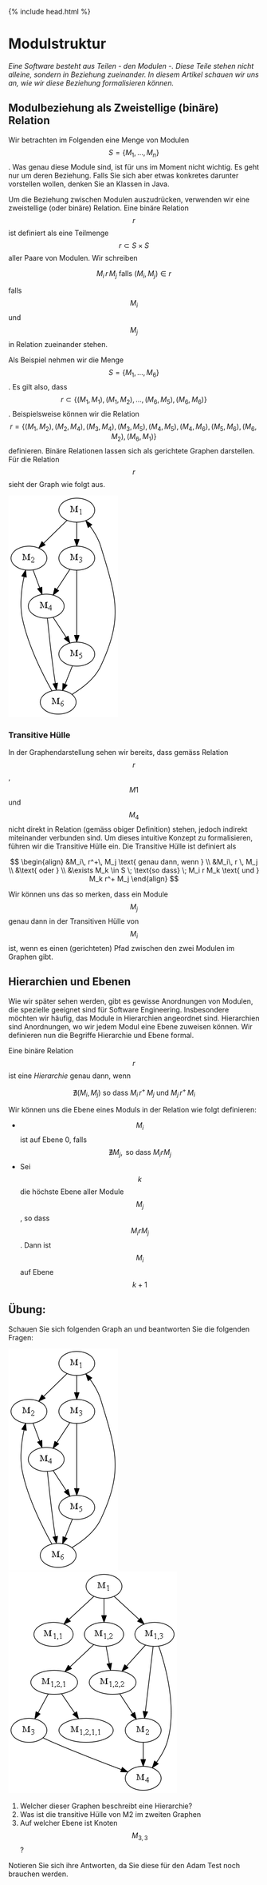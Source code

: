 {% include head.html %}

# Modulstruktur

*Eine Software besteht aus Teilen - den Modulen -. Diese Teile stehen nicht alleine, 
sondern in Beziehung zueinander. In diesem Artikel schauen wir uns an, wie wir 
diese Beziehung formalisieren können.*

## Modulbeziehung als Zweistellige (binäre) Relation 

Wir betrachten im Folgenden eine Menge von Modulen $$S = \{ M_1, \ldots, M_n \}$$. Was genau diese Module sind, ist für uns im Moment nicht wichtig. Es geht nur um 
deren Beziehung. Falls Sie sich aber etwas konkretes darunter vorstellen wollen, denken Sie an Klassen in Java. 

Um die Beziehung zwischen Modulen auszudrücken, verwenden wir eine zweistellige (oder binäre) Relation. Eine binäre Relation $$r$$ ist definiert als 
eine Teilmenge $$ r \subset S \times S $$ aller Paare von Modulen. Wir schreiben 

$$
    M_i\, r\, M_j \text{ falls } (M_i, M_j) \in r
$$

falls $$M_i$$ und $$M_j$$ in Relation zueinander stehen. 

Als Beispiel nehmen wir die Menge $$S = \{M_1, \ldots, M_6\}$$. Es gilt also, dass
$$r \subset \{(M_1, M_1), (M_1, M_2), \ldots, (M_6, M_5), (M_6, M_6) \} $$. Beispielsweise können wir die Relation
$$r = \{(M_1, M_2), (M_2, M_4), (M_3, M_4), (M_3, M_5), (M_4, M_5), (M_4, M_6), (M_5, M_6), (M_6, M_2), (M_6, M_1) \} $$ definieren. 
Binäre Relationen lassen sich als gerichtete Graphen darstellen. Für die Relation $$r$$ sieht der Graph wie folgt aus. 


<img src="../../slides/images/module-dag.png" class="plain"/>

### Transitive Hülle

In der Graphendarstellung sehen wir bereits, dass gemäss Relation $$r$$, $$M1$$ und $$M_4$$ nicht direkt in Relation (gemäss obiger Definition) stehen, 
jedoch indirekt miteinander verbunden sind. Um dieses intuitive Konzept zu formalisieren, führen wir die Transitive Hülle ein. 
Die Transitive Hülle ist definiert als

$$
    \begin{align} &M_i\, r^+\, M_j \text{ genau dann, wenn } \\ &M_i\, r \, M_j \\ &\text{ oder } \\ &\exists M_k \in S \;
    \text{so dass} \; M_i r M_k \text{ und } M_k r^+ M_j \end{align} 
$$

Wir können uns das so merken, dass ein Module $$M_j$$ genau dann in der Transitiven Hülle von $$M_i$$ ist, wenn es einen (gerichteten) Pfad zwischen den zwei Modulen im 
Graphen gibt. 

## Hierarchien und Ebenen

Wie wir später sehen werden, gibt es gewisse Anordnungen von Modulen, die spezielle geeignet sind
für Software Engineering. Insbesondere möchten wir häufig, das Module in Hierarchien angeordnet sind. Hierarchien sind Anordnungen, wo wir jedem Modul eine Ebene zuweisen können. Wir definieren nun  die Begriffe Hierarchie und Ebene formal. 

Eine binäre Relation $$r$$ ist eine *Hierarchie* genau dann, wenn 

$$
 \nexists (M_i, M_j)  \text{ so dass }  M_i \, r^+ \, M_j
                \text{ und } M_j \, r^+ \, M_i 
$$

Wir können uns die Ebene eines Moduls in der Relation wie folgt definieren:

* $$M_i$$ ist auf Ebene 0, falls $$ \nexists M_j, \text{ so dass } M_i r M_j $$
* Sei $$k$$ die höchste Ebene aller Module $$M_j$$, so dass $$M_i r M_j$$. Dann ist $$M_i$$ auf Ebene $$k+1$$

## Übung:
Schauen Sie sich folgenden Graph an und beantworten Sie die folgenden Fragen:

![module dag](../../slides/images/module-dag.png)
![module dag](../../slides/images/module-hierarchy.png)

1. Welcher dieser Graphen beschreibt eine Hierarchie?
2. Was ist die transitive H&uuml;lle von M2 im zweiten Graphen
3. Auf welcher Ebene ist Knoten $$M_{3,3}$$?

Notieren Sie sich ihre Antworten, da Sie diese für den Adam Test noch brauchen werden.
